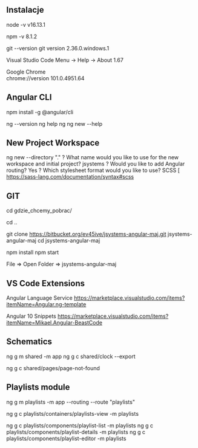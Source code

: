 
## Instalacje 

node -v
v16.13.1

npm -v
8.1.2

git --version
git version 2.36.0.windows.1

Visual Studio Code
Menu -> Help -> About
1.67

Google Chrome	
chrome://version
101.0.4951.64

## Angular CLI

npm install -g @angular/cli

ng --version
ng help 
ng
ng new --help

## New Project Workspace
ng new --directory "." 
? What name would you like to use for the new workspace and initial project? jsystems
? Would you like to add Angular routing? Yes
? Which stylesheet format would you like to use? SCSS   [ https://sass-lang.com/documentation/syntax#scss       


## GIT 
cd gdzie_chcemy_pobrac/

cd ..

git clone https://bitbucket.org/ev45ive/jsystems-angular-maj.git jsystems-angular-maj
cd jsystems-angular-maj

npm install
npm start

File => Open Folder => jsystems-angular-maj

## VS Code Extensions

Angular Language Service
https://marketplace.visualstudio.com/items?itemName=Angular.ng-template

Angular 10 Snippets
https://marketplace.visualstudio.com/items?itemName=Mikael.Angular-BeastCode

 
## Schematics 

ng g m shared -m app
ng g c shared/clock --export

ng g c shared/pages/page-not-found

## Playlists module

ng g m playlists -m app --routing --route "playlists"

ng g c playlists/containers/playlists-view -m playlists 

ng g c playlists/components/playlist-list -m playlists 
ng g c playlists/components/playlist-details -m playlists 
ng g c playlists/components/playlist-editor -m playlists 


